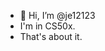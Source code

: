 - 👋 Hi, I’m @je12123
- I'm in CS50x.
- That's about it.

<!---
je12123/je12123 is a ✨ special ✨ repository because its `README.md` (this file) appears on your GitHub profile.
You can click the Preview link to take a look at your changes.
--->
